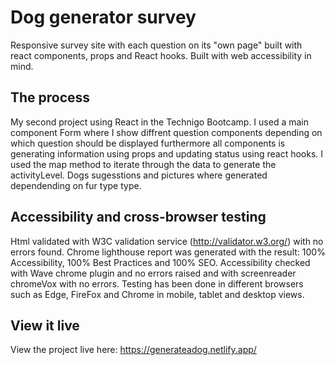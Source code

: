 # Dog generator survey

Responsive survey site with each question on its "own page"   built with react components, props and React hooks. Built with web accessibility in mind.

## The process
 My second project using React in the Technigo Bootcamp. I used a main component Form where I show diffrent question components depending on which question should be displayed furthermore all components is generating information using props and updating status using react hooks. I used the map method to iterate through the data to generate the activityLevel. 
 Dogs sugesstions and pictures where generated dependending on fur type type. 


## Accessibility and cross-browser testing 

Html validated with W3C validation service (http://validator.w3.org/) with no errors found.
Chrome lighthouse report was generated with the result: 100% Accessibility, 100% Best Practices and 100% SEO. 
Accessibility checked with Wave chrome plugin and no errors raised and with screenreader chromeVox with no errors.
Testing has been done in different browsers such as Edge, FireFox and Chrome in mobile, tablet and desktop views.

## View it live

View the project live here: https://generateadog.netlify.app/